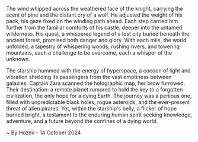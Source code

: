 
The wind whipped across the weathered face of the knight, carrying the scent of pine and the distant cry of a wolf. He adjusted the weight of his pack, his gaze fixed on the winding path ahead. Each step carried him further from the familiar comforts of his castle, deeper into the untamed wilderness. His quest, a whispered legend of a lost city buried beneath the ancient forest, promised both danger and glory. With each mile, the world unfolded, a tapestry of whispering woods, rushing rivers, and towering mountains, each a challenge to be overcome, each a whisper of the unknown.

The starship hummed with the energy of hyperspace, a cocoon of light and vibration shielding its passengers from the vast emptiness between galaxies. Captain Zara scanned the holographic map, her brow furrowed. Their destination: a remote planet rumored to hold the key to a forgotten civilization, the only hope for a dying Earth. The journey was a perilous one, filled with unpredictable black holes, rogue asteroids, and the ever-present threat of alien pirates. Yet, within the starship's belly, a flicker of hope burned bright, a testament to the enduring human spirit seeking knowledge, adventure, and a future beyond the confines of a dying world. 

~ By Hozmi - 14 October 2024
